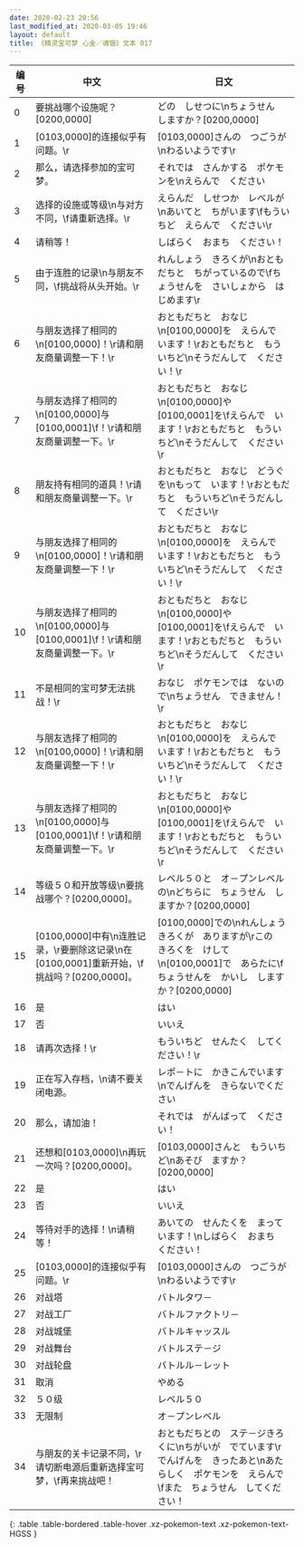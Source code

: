 ```yaml
---
date: 2020-02-23 20:56
last_modified_at: 2020-03-05 19:46
layout: default
title: 《精灵宝可梦 心金／魂银》文本 017
---
```

| 编号 | 中文 | 日文 |
| ---- | ---- | ---- |
| 0 | 要挑战哪个设施呢？[0200,0000] | どの　しせつに\nちょうせん　しますか？[0200,0000] |
| 1 | [0103,0000]的连接似乎有问题。\r | [0103,0000]さんの　つごうが\nわるいようです\r |
| 2 | 那么，请选择参加的宝可梦。 | それでは　さんかする　ポケモンを\nえらんで　ください |
| 3 | 选择的设施或等级\n与对方不同，\f请重新选择。\r | えらんだ　しせつか　レベルが\nあいてと　ちがいます\fもういちど　えらんで　ください\r |
| 4 | 请稍等！ | しばらく　おまち　ください！ |
| 5 | 由于连胜的记录\n与朋友不同，\f挑战将从头开始。\r | れんしょう　きろくが\nおともだちと　ちがっているので\fちょうせんを　さいしょから　はじめます\r |
| 6 | 与朋友选择了相同的\n[0100,0000]！\r请和朋友商量调整一下！\r | おともだちと　おなじ\n[0100,0000]を　えらんで　います！\rおともだちと　もういちど\nそうだんして　ください！\r |
| 7 | 与朋友选择了相同的\n[0100,0000]与[0100,0001]\f！\r请和朋友商量调整一下。\r | おともだちと　おなじ\n[0100,0000]や　[0100,0001]を\fえらんで　います！\rおともだちと　もういちど\nそうだんして　ください\r |
| 8 | 朋友持有相同的道具！\r请和朋友商量调整一下。\r | おともだちと　おなじ　どうぐを\nもって　います！\rおともだちと　もういちど\nそうだんして　ください\r |
| 9 | 与朋友选择了相同的\n[0100,0000]！\r请和朋友商量调整一下！\r | おともだちと　おなじ\n[0100,0000]を　えらんで　います！\rおともだちと　もういちど\nそうだんして　ください！\r |
| 10 | 与朋友选择了相同的\n[0100,0000]与[0100,0001]\f！\r请和朋友商量调整一下。\r | おともだちと　おなじ\n[0100,0000]や　[0100,0001]を\fえらんで　います！\rおともだちと　もういちど\nそうだんして　ください\r |
| 11 | 不是相同的宝可梦无法挑战！\r | おなじ　ポケモンでは　ないので\nちょうせん　できません！\r |
| 12 | 与朋友选择了相同的\n[0100,0000]！\r请和朋友商量调整一下！\r | おともだちと　おなじ\n[0100,0000]を　えらんで　います！\rおともだちと　もういちど\nそうだんして　ください！\r |
| 13 | 与朋友选择了相同的\n[0100,0000]与[0100,0001]\f！\r请和朋友商量调整一下。\r | おともだちと　おなじ\n[0100,0000]や　[0100,0001]を\fえらんで　います！\rおともだちと　もういちど\nそうだんして　ください\r |
| 14 | 等级５０和开放等级\n要挑战哪个？[0200,0000]。 | レベル５０と　オ－プンレベルの\nどちらに　ちょうせん　しますか？[0200,0000] |
| 15 | [0100,0000]中有\n连胜记录，\r要删除这记录\n在[0100,0001]重新开始，\f挑战吗？[0200,0000]。 | [0100,0000]での\nれんしょう　きろくが　ありますが\rこの　きろくを　けして\n[0100,0001]で　あらたに\fちょうせんを　かいし　しますか？[0200,0000] |
| 16 | 是 | はい |
| 17 | 否 | いいえ |
| 18 | 请再次选择！\r | もういちど　せんたく　してください！\r |
| 19 | 正在写入存档，\n请不要关闭电源。 | レポ－トに　かきこんでいます\nでんげんを　きらないでください |
| 20 | 那么，请加油！ | それでは　がんばって　ください！ |
| 21 | 还想和[0103,0000]\n再玩一次吗？[0200,0000]。 | [0103,0000]さんと　もういちど\nあそび　ますか？[0200,0000] |
| 22 | 是 | はい |
| 23 | 否 | いいえ |
| 24 | 等待对手的选择！\n请稍等！ | あいての　せんたくを　まっています！\nしばらく　おまち　ください！ |
| 25 | [0103,0000]的连接似乎有问题。\r | [0103,0000]さんの　つごうが\nわるいようです\r |
| 26 | 对战塔 | バトルタワ－ |
| 27 | 对战工厂 | バトルファクトリ－ |
| 28 | 对战城堡 | バトルキャッスル |
| 29 | 对战舞台 | バトルステ－ジ |
| 30 | 对战轮盘 | バトルル－レット |
| 31 | 取消 | やめる |
| 32 | ５０级 | レベル５０ |
| 33 | 无限制 | オ－プンレベル |
| 34 | 与朋友的关卡记录不同，\r请切断电源后重新选择宝可梦，\f再来挑战吧！ | おともだちとの　ステ－ジきろくに\nちがいが　でています\rでんげんを　きったあと\nあたらしく　ポケモンを　えらんで\fまた　ちょうせん　してください！ |
{: .table .table-bordered .table-hover .xz-pokemon-text .xz-pokemon-text-HGSS }